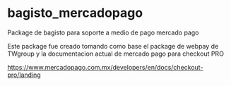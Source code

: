 # bagisto_mercadopago
Package de bagisto para soporte a medio de pago mercado pago

Este package fue creado tomando como base el package de webpay de TWgroup y 
la documentacion actual de mercado pago para checkout PRO

https://www.mercadopago.com.mx/developers/en/docs/checkout-pro/landing
